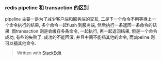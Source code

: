 
### redis pipeline 和 transaction 的区别
pipeline 主要一是为了减少客户端和服务端的交互, 二是下一个命令不用等待上一个命令执行的结果, 多个命令一起flush 到服务端, 然后执行一条返回一条命令的结果. 
而transaction 则是会缓存多条命令, 一起执行, 再一起返回结果, 但是一个命令成功, 有些的失败了, 成功的不能回滚, 并且中间不能插其他的命令, 而pipeline 则可以插其他命令.

> Written with [StackEdit](https://stackedit.io/).
<!--stackedit_data:
eyJoaXN0b3J5IjpbLTE1NjAwNTMzNjYsLTExODc4NzU4MTZdfQ
==
-->